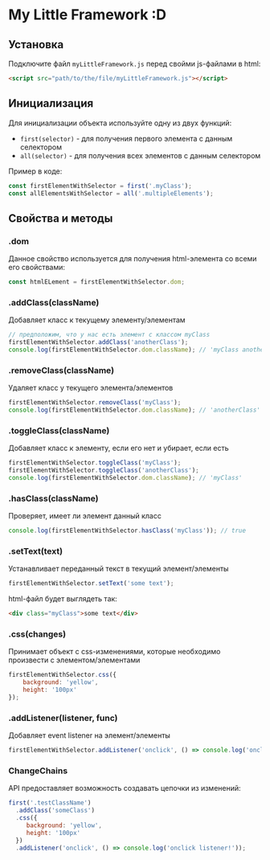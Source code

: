 # My Little Framework :D
## Установка
Подключите файл `myLittleFramework.js` перед свойми js-файлами в html:
```html
<script src="path/to/the/file/myLittleFramework.js"></script>
```
## Инициализация
Для инициализации объекта используйте одну из двух функций:
 - `first(selector)` - для получения первого элемента с данным селектором
 - `all(selector)` - для получения всех элементов с данным селектором

Пример в коде:
```js
const firstElementWithSelector = first('.myClass');
const allElementsWithSelector = all('.multipleElements');
```
## Свойства и методы
### .dom
Данное свойство используется для получения html-элемента со всеми его свойствами:
```js
const htmlELement = firstElementWithSelector.dom;
```
### .addClass(className)
Добавляет класс к текущему элементу/элементам
```js
// предположим, что у нас есть элемент с классом myClass
firstElementWithSelector.addClass('anotherClass');
console.log(firstElementWithSelector.dom.className); // 'myClass anotherClass'
```
### .removeClass(className)
Удаляет класс у текущего элемента/элементов
```js
firstElementWithSelector.removeClass('myClass');
console.log(firstElementWithSelector.dom.className); // 'anotherClass'
```
### .toggleClass(className)
Добавляет класс к элементу, если его нет и убирает, если есть
```js
firstElementWithSelector.toggleClass('myClass');
firstElementWithSelector.toggleClass('anotherClass');
console.log(firstElementWithSelector.dom.className); // 'myClass'
```
### .hasClass(className)
Проверяет, имеет ли элемент данный класс
```js
console.log(firstElementWithSelector.hasClass('myClass')); // true
```
### .setText(text)
Устанавливает переданный текст в текущий элемент/элементы
```js
firstElementWithSelector.setText('some text');
```
html-файл будет выглядеть так:
```html
<div class="myClass">some text</div>
```
### .css(changes)
Принимает объект с css-изменениями, которые необходимо произвести с элементом/элементами
```js
firstElementWithSelector.css({
	background: 'yellow',
	height: '100px'
});
```
### .addListener(listener, func)
Добавляет event listener на элемент/элементы
```js
firstElementWithSelector.addListener('onclick', () => console.log('onclick listener!'));
```
### ChangeChains
API предоставляет возможность создавать цепочки из изменений:
```js
first('.testClassName')
  .addClass('someClass')
  .css({
	 background: 'yellow',
	 height: '100px'
  })
  .addListener('onclick', () => console.log('onclick listener!'));
```
